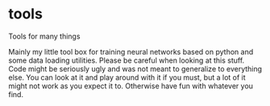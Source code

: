 # tools
Tools for many things

Mainly my little tool box for training neural networks based on python and some data loading utilities. Please be careful when looking at this stuff. Code might be seriously ugly and was not meant to generalize to everything else. You can look at it and play around with it if you must, but a lot of it might not work as you expect it to. Otherwise have fun with whatever you find.
